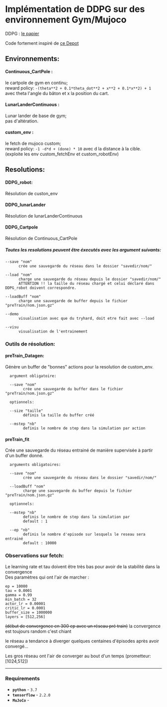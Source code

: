 # Implémentation de DDPG sur des environnement Gym/Mujoco

DDPG : [le papier](https://arxiv.org/pdf/1509.02971v2.pdf)   

Code fortement inspiré de [ce Depot](https://github.com/shivaverma/OpenAIGym/)

## Environnements:

#### Continuous_CartPole :
le cartpole de gym en continu;  
reward policy: `-(theta**2 + 0.1*theta_dot**2 + x**2 + 0.1*x**2) + 1`
avec theta l'angle du bâton et x la position du cart.  


#### LunarLanderContinuous :
Lunar lander de base de gym;  
pas d'altération.  


#### custom_env :
le fetch de mujoco custom;   
reward policy: `-1 -d*d + (done) * 10`
avec d la distance à la cible.  
(exploite les env custom_fetchEnv et custom_robotEnv)

## Resolutions:
#### DDPG_robot:
Résolution de custon_env  

#### DDPG_lunarLander
Résolution de lunarLanderContinuous  


#### DDPG_Cartpole
Résolution de Continuous_CartPole  

##### Toutes les resolutions peuvent être éxecutés avec les argument suivants:
```
--save "nom"  
      crée une sauvegarde du réseau dans le dossier "savedir/nom/"  

--load "nom"  
      charge une sauvegarde du réseau depuis le dossier "savedir/nom/"  
      ATTENTION !! la taille du réseau chargé et celui déclaré dans DDPG_robot doivent correspondre.  

--loadBuff "nom"  
      charge une sauvegarde de buffer depuis le fichier "preTrain/nom.json.gz"

--demo  
      visualisation avec que du tryhard, doit etre fait avec --load

--visu  
      visualisation de l'entrainement
```

### Outils de résolution:
#### preTrain_Datagen:
Génère un buffer de "bonnes" actions pour la resolution de custom_env.  


      argument obligatoire:

      --save "nom"  
            crée une sauvegarde du buffer dans le fichier "preTrain/nom.json.gz"  

      optionnels:  

      --size "taille"
            définis la taille du buffer créé

      --mstep "nb"
            definis le nombre de step dans la simulation par action

#### preTrain_fit
Crée une sauvegarde du réseau entrainé de manière supervisée à partir d'un buffer donné.  


      arguments obligatoires:

      --save "nom"  
            crée une sauvegarde du réseau dans le dossier "savedir/nom/"  

      --loadBuff "nom"  
            charge une sauvegarde du buffer depuis le fichier "preTrain/nom.json.gz"

      optionnels:

      --mstep "nb"
            definis le nombre de step dans la simulation par   
            default : 1

      --ep "nb"
            definis le nombre d'episode sur lesquels le reseau sera entrainé  
            default : 10000

### Observations sur fetch:
Le learning rate et tau doivent être très bas pour avoir de la stabilité dans la convergence  
Des paramètres qui ont l'air de marcher :  
```
ep = 10000
tau = 0.0001
gamma = 0.99
min_batch = 32
actor_lr = 0.00001
critic_lr = 0.0001
buffer_size = 1000000
layers = [512,256]
```
~~(début de convergence en 300 ep avec un réseau pré train)~~
la convergence est toujours random c'est chiant

le réseau a tendance à diverger quelques centaines d'épisodes après avoir convergé...

Les gros réseau ont l'air de converger au bout d'un temps (prometteur:[1024,512]) 

---

### Requirements

- **`python`** - `3.7`
- **`tensorflow`** -  `2.2.0`
- **`MuJoCo`** -

